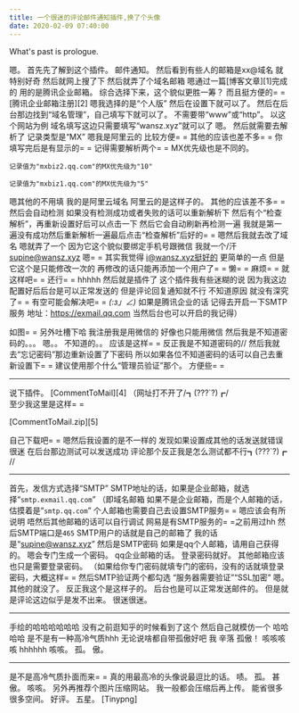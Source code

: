 ```yaml
---
title: 一个很迷的评论邮件通知插件,换了个头像
date: 2020-02-09 07:40:00
---
```

What's past is prologue.

<!--more-->

嗯。
首先先了解到这个插件。
邮件通知。
然后看到有些人的邮箱是xx@域名
就特别好奇
然后就网上搜了下
然后就弄了个域名邮箱
嗯通过一篇[博客文章][1]完成的
用的是腾讯企业邮箱。
综合选择下来，这个貌似更胜一筹？
而且挺方便的= =
[腾讯企业邮箱注册][2]
嗯我选择的是“个人版”
然后在设置下就可以了。
然后在后台那边找到“域名管理”，自己填写下就可以了。
不需要带“www”或“http”。
以这个网站为例
域名填写这边只需要填写“wansz.xyz”就可以了
嗯。
然后就需要去解析了
记录类型是“MX”
嗯我是阿里云的
比较方便= =
其他的应该也差不多= =
你填写完后是有显示的= =
记得需要解析两个= =
MX优先级也是不同的。

```
记录值为"mxbiz2.qq.com"的MX优先级为"10"

记录值为"mxbiz1.qq.com"的MX优先级为"5"
```
嗯其他的不用填
我的是阿里云域名
阿里云的是这样子的。
其他的应该差不多= =
然后会自动检测
如果没有检测成功或者失败的话可以重新解析下
然后有个“检查解析”，再重新设置好后可以点击一下
然后它会自动刷新再检测一遍
我就是第一遍没有成功然后重新解析一遍最后点击“检查解析”后好的= =
嗯然后我就去改了域名
嗯就弄了一个
因为它这个貌似要绑定手机号跟微信
我就一个/汗
supine@wansz.xyz
嗯= =
其实我觉得
i@wansz.xyz挺好的
更简单的一点
但是它这个是只能修改一次的
再修改的话只能再添加一个用户了= =
懒= =
麻烦= =
就这样吧= =
还行= =
hhhhh
然后就是插件了
这个插件我有些迷糊的说
因为我这边配置好后后台是可以正常发送的
但是评论回复通知就不行
不知道原因
就没有深究了= =
有空可能会解决吧= =
_(:з」∠)_
如果是腾讯企业的话
记得去开启一下SMTP服务
地址：https://exmail.qq.com
当然后台也可以开启的我记得）


如图= =
另外吐槽下哈
我注册我是用微信的
好像也只能用微信
然后我是不知道密码的。。。
嗯。。
不知道的。。
应该是这样= =
反正我是不知道密码的//
然后我就去“忘记密码”那边重新设置了下密码
所以如果各位不知道密码的话可以自己去重新设置下= =
建议使用那个什么“管理员验证”那个。
方便些= =


----------
说下插件。
[CommentToMail][4]
（网址打不开了/┓(???`?)┏/  
至少我这里是这样= =

[CommentToMail.zip][5]

自己下载吧= =
嗯然后我设置的是不一样的
发现如果设置成其他的话发送就错误
很迷
在后台那边测试可以发送成功
评论那个反正我是怎么测试都不行┓(???`?)┏ //


----------
首先，发信方式选择“SMTP”
SMTP地址的话，如果是企业邮箱，就选择“`smtp.exmail.qq.com`”
（即域名邮箱
如果不是企业邮箱，而是个人邮箱的话，估摸着是“`smtp.qq.com`”
个人邮箱也需要自己去设置SMTP服务= =
嗯应该会有所说明
唔然后其他邮箱的话可以自行调试
网易是有SMTP服务的= =之前用过hh
然后SMTP端口是`465`
SMTP用户的话就是自己的邮箱了
我的话是“supine@wansz.xyz”
然后是SMTP密码
如果是qq个人邮箱，请用自己获得的。
嗯会专门生成一个密码。
qq企业邮箱的话。
登录密码就好。
其他邮箱应该也只是需要登录密码。
（如果给你专门密码就填专门的密码，没有的话就填登录密码，大概这样= =
然后SMTP验证两个都勾选
“服务器需要验证”“SSL加密”
嗯。
其他的就没了。
反正我这个是这样子的。
后台也是可以正常发送邮件的。
但是就是评论这边似乎是发不出来。
很迷很迷。


----------


手绘的哈哈哈哈哈哈
没有之前逛知乎的时候看到了这个
然后自己就模仿一个
哈哈哈哈
是不是有一种高冷气质hhh
无论说啥都自带孤傲好吧
我
辛落
孤傲！
咳咳咳咳
hhhhhh
咳咳。
孤。
傲。


----------


是不是高冷气质扑面而来= =
真的用最高冷的头像说最逗比的话。
啧。
孤。
甚傲。
咳咳。
另外再推荐个图片压缩网站。
我一般都会压缩后再上传。
能省很多很多空间。
好评。
五星。
[Tinypng]

[8]: https://tinypng.com/